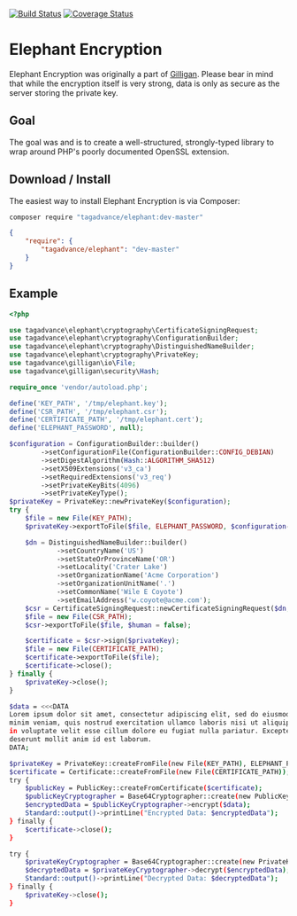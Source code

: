 [![Build Status](https://travis-ci.org/tagadvance/Elephant-Encryption.svg?branch=master)](https://travis-ci.org/tagadvance/Elephant-Encryption)
[![Coverage Status](https://coveralls.io/repos/github/tagadvance/Elephant-Encryption/badge.svg?branch=master)](https://coveralls.io/github/tagadvance/Elephant-Encryption?branch=master)

# Elephant Encryption

Elephant Encryption was originally a part of [Gilligan](https://github.com/tagadvance/Gilligan). Please bear in mind that while the encryption itself is very strong, data is only as secure as the server storing the private key.

## Goal
The goal was and is to create a well-structured, strongly-typed library to wrap around PHP's poorly documented OpenSSL extension.

## Download / Install
The easiest way to install Elephant Encryption is via Composer:
```bash
composer require "tagadvance/elephant:dev-master"
```
```json
{
    "require": {
        "tagadvance/elephant": "dev-master"
    }
}
```

## Example
```php
<?php

use tagadvance\elephant\cryptography\CertificateSigningRequest;
use tagadvance\elephant\cryptography\ConfigurationBuilder;
use tagadvance\elephant\cryptography\DistinguishedNameBuilder;
use tagadvance\elephant\cryptography\PrivateKey;
use tagadvance\gilligan\io\File;
use tagadvance\gilligan\security\Hash;

require_once 'vendor/autoload.php';

define('KEY_PATH', '/tmp/elephant.key');
define('CSR_PATH', '/tmp/elephant.csr');
define('CERTIFICATE_PATH', '/tmp/elephant.cert');
define('ELEPHANT_PASSWORD', null);

$configuration = ConfigurationBuilder::builder()
        ->setConfigurationFile(ConfigurationBuilder::CONFIG_DEBIAN)
        ->setDigestAlgorithm(Hash::ALGORITHM_SHA512)
        ->setX509Extensions('v3_ca')
        ->setRequiredExtensions('v3_req')
        ->setPrivateKeyBits(4096)
        ->setPrivateKeyType();
$privateKey = PrivateKey::newPrivateKey($configuration);
try {
    $file = new File(KEY_PATH);
    $privateKey->exportToFile($file, ELEPHANT_PASSWORD, $configuration->build());

    $dn = DistinguishedNameBuilder::builder()
            ->setCountryName('US')
            ->setStateOrProvinceName('OR')
            ->setLocality('Crater Lake')
            ->setOrganizationName('Acme Corporation')
            ->setOrganizationUnitName('.')
            ->setCommonName('Wile E Coyote')
            ->setEmailAddress('w.coyote@acme.com');
    $csr = CertificateSigningRequest::newCertificateSigningRequest($dn, $privateKey);
    $file = new File(CSR_PATH);
    $csr->exportToFile($file, $human = false);

    $certificate = $csr->sign($privateKey);
    $file = new File(CERTIFICATE_PATH);
    $certificate->exportToFile($file);
    $certificate->close();
} finally {
    $privateKey->close();
}
```

```bash
$data = <<<DATA
Lorem ipsum dolor sit amet, consectetur adipiscing elit, sed do eiusmod tempor incididunt ut labore et dolore magna aliqua. Ut enim ad
minim veniam, quis nostrud exercitation ullamco laboris nisi ut aliquip ex ea commodo consequat. Duis aute irure dolor in reprehenderit
in voluptate velit esse cillum dolore eu fugiat nulla pariatur. Excepteur sint occaecat cupidatat non proident, sunt in culpa qui officia
deserunt mollit anim id est laborum.
DATA;

$privateKey = PrivateKey::createFromFile(new File(KEY_PATH), ELEPHANT_PASSWORD);
$certificate = Certificate::createFromFile(new File(CERTIFICATE_PATH));
try {
    $publicKey = PublicKey::createFromCertificate($certificate);
    $publicKeyCryptographer = Base64Cryptographer::create(new PublicKeyCryptographer($privateKey, $publicKey));
    $encryptedData = $publicKeyCryptographer->encrypt($data);
    Standard::output()->printLine("Encrypted Data: $encryptedData");
} finally {
    $certificate->close();
}

try {
    $privateKeyCryptographer = Base64Cryptographer::create(new PrivateKeyCryptographer($privateKey));
    $decryptedData = $privateKeyCryptographer->decrypt($encryptedData);
    Standard::output()->printLine("Decrypted Data: $decryptedData");
} finally {
    $privateKey->close();
}
```
